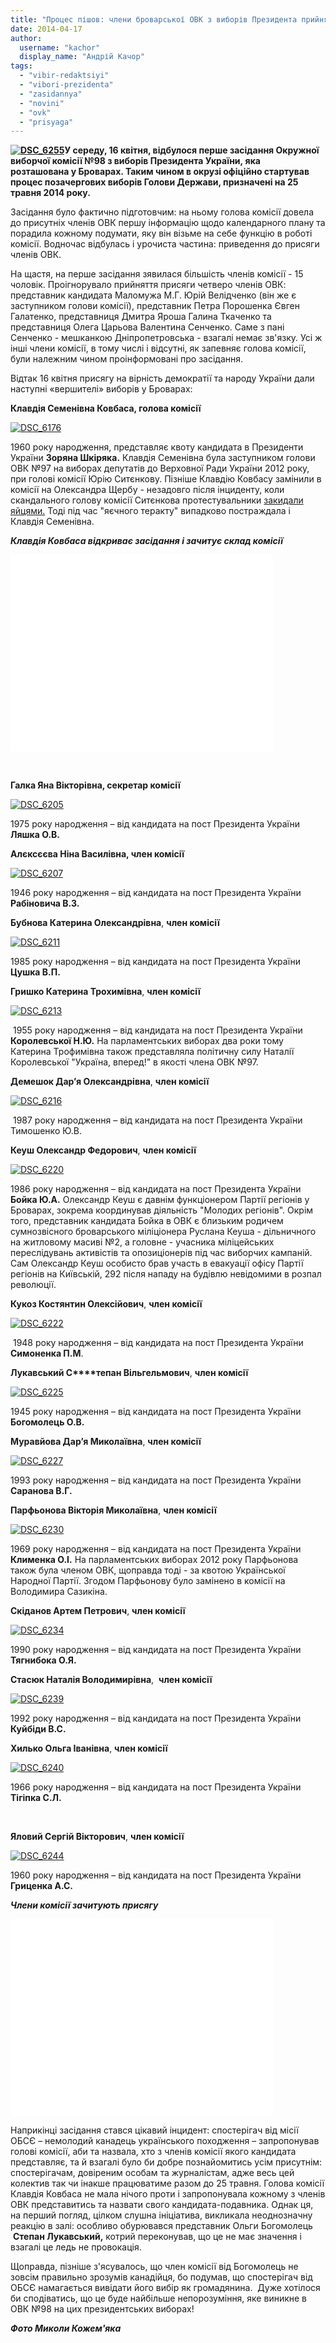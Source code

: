 ```yaml
---
title: "Процес пішов: члени броварської ОВК з виборів Президента прийняли присягу"
date: 2014-04-17
author: 
  username: "kachor"
  display_name: "Андрій Качор"
tags: 
  - "vibir-redaktsiyi"
  - "vibori-prezidenta"
  - "zasidannya"
  - "novini"
  - "ovk"
  - "prisyaga"
---
```


**[![DSC_6255](https://mpz.brovary.org/wp-content/uploads/2014/04/DSC_6255.jpg)](https://mpz.brovary.org/wp-content/uploads/2014/04/DSC_6255.jpg)У середу, 16 квітня, відбулося перше засідання Окружної виборчої комісії №98 з виборів Президента України, яка розташована у Броварах. Таким чином в окрузі офіційно стартував процес позачергових виборів Голови Держави, призначені на 25 травня 2014 року.**

Засідання було фактично підготовчим: на ньому голова комісії довела до присутніх членів ОВК першу інформацію щодо календарного плану та порадила кожному подумати, яку він візьме на себе функцію в роботі комісії. Водночас відбулась і урочиста частина: приведення до присяги членів ОВК.

На щастя, на перше засідання зявилася більшість членів комісії - 15 чоловік. Проігнорувало прийняття присяги четверо членів ОВК: представник кандидата Маломужа М.Г. Юрій Велідченко (він же є заступником голови комісії), представник Петра Порошенка Євген Галатенко, представниця Дмитра Яроша Галина Ткаченко та представниця Олега Царьова Валентина Сенченко. Саме з пані Сенченко - мешканкою Дніпропетровська - взагалі немає зв'язку. Усі ж інші члени комісії, в тому числі і відсутні, як запевняє голова комісії, були належним чином проінформовані про засідання.

Відтак 16 квітня присягу на вірність демократії та народу України дали наступні «вершителі» виборів у Броварах:

**Клавдія Семенівна Ковбаса, голова комісії**

[![DSC_6176](https://mpz.brovary.org/wp-content/uploads/2014/04/DSC_6176.jpg)](https://mpz.brovary.org/wp-content/uploads/2014/04/DSC_6176.jpg)

1960 року народження, представляє квоту кандидата в Президенти України **Зоряна Шкіряка.** Клавдія Семенівна була заступником голови ОВК №97 на виборах депутатів до Верховної Ради України 2012 року, при голові комісії Юрію Ситєнкову. Пізніше Клавдію Ковбасу замінили в комісії на Олександра Щербу - незадовго після інциденту, коли скандального голову комісії Ситєнкова протестувальники [закидали яйцями.](https://www.youtube.com/watch?v=b1QEO2Gd1t8) Тоді під час "яєчного теракту" випадково постраждала і Клавдія Семенівна.

_**Клавдія Ковбаса відкриває засідання і зачитує склад комісії**_

<iframe src="//www.youtube.com/embed/zR_iywkjDHs" height="315" width="420" allowfullscreen frameborder="0"></iframe>

 

**Галка Яна Вікторівна, секретар комісії**

[![DSC_6205](https://mpz.brovary.org/wp-content/uploads/2014/04/DSC_6205.jpg)](https://mpz.brovary.org/wp-content/uploads/2014/04/DSC_6205.jpg)

1975 року народження – від кандидата на пост Президента України **Ляшка О.В.**  

**Алєксєєва Ніна Василівна, член комісії**

[![DSC_6207](https://mpz.brovary.org/wp-content/uploads/2014/04/DSC_6207.jpg)](https://mpz.brovary.org/wp-content/uploads/2014/04/DSC_6207.jpg)

1946 року народження – від кандидата на пост Президента України **Рабіновича В.З.**  

**Бубнова Катерина Олександрівна**, **член комісії**

[![DSC_6211](https://mpz.brovary.org/wp-content/uploads/2014/04/DSC_6211.jpg)](https://mpz.brovary.org/wp-content/uploads/2014/04/DSC_6211.jpg)

1985 року народження – від кандидата на пост Президента України **Цушка В.П.**  

**Гришко Катерина Трохимівна**, **член комісії**

[![DSC_6213](https://mpz.brovary.org/wp-content/uploads/2014/04/DSC_6213.jpg)](https://mpz.brovary.org/wp-content/uploads/2014/04/DSC_6213.jpg)

 1955 року народження – від кандидата на пост Президента України **Королевської Н.Ю.** На парламентських виборах два роки тому Катерина Трофимівна також представляла політичну силу Наталії Королевської "Україна, вперед!" в якості члена ОВК №97.  

**Демешок Дар’я Олександрівна**, **член комісії**

[![DSC_6216](https://mpz.brovary.org/wp-content/uploads/2014/04/DSC_6216.jpg)](https://mpz.brovary.org/wp-content/uploads/2014/04/DSC_6216.jpg)

 1987 року народження – від кандидата на пост Президента України Тимошенко Ю.В.  

**Кеуш Олександр Федорович**, **член комісії**

[![DSC_6220](https://mpz.brovary.org/wp-content/uploads/2014/04/DSC_6220.jpg)](https://mpz.brovary.org/wp-content/uploads/2014/04/DSC_6220.jpg)

1986 року народження – від кандидата на пост Президента України **Бойка Ю.А.** Олександр Кеуш є давнім функціонером Партії регіонів у Броварах, зокрема координував діяльність "Молодих регіонів". Окрім того, представник кандидата Бойка в ОВК є близьким родичем сумнозвісного броварського міліціонера Руслана Кеуша - дільничного на житловому масиві №2, а головне - учасника міліцейських переслідувань активістів та опозиціонерів під час виборчих кампаній. Сам Олександр Кеуш особисто брав участь в евакуації офісу Партії регіонів на Київській, 292 після нападу на будівлю невідомими в розпал революції.  

**Кукоз Костянтин Олексійович**, **член комісії**

[![DSC_6222](https://mpz.brovary.org/wp-content/uploads/2014/04/DSC_6222.jpg)](https://mpz.brovary.org/wp-content/uploads/2014/04/DSC_6222.jpg)

 1948 року народження – від кандидата на пост Президента України **Симоненка П.М**.  

**Лукавський С****тепан Вільгельмович**, **член комісії**

[![DSC_6225](https://mpz.brovary.org/wp-content/uploads/2014/04/DSC_6225.jpg)](https://mpz.brovary.org/wp-content/uploads/2014/04/DSC_6225.jpg)

1945 року народження – від кандидата на пост Президента України **Богомолець О.В.**  

**Муравйова Дар’я Миколаївна**, **член комісії**

[![DSC_6227](https://mpz.brovary.org/wp-content/uploads/2014/04/DSC_6227.jpg)](https://mpz.brovary.org/wp-content/uploads/2014/04/DSC_6227.jpg)

1993 року народження – від кандидата на пост Президента України **Саранова В.Г.**  

**Парфьонова Вікторія Миколаївна**, **член комісії**

[![DSC_6230](https://mpz.brovary.org/wp-content/uploads/2014/04/DSC_6230.jpg)](https://mpz.brovary.org/wp-content/uploads/2014/04/DSC_6230.jpg)

1969 року народження – від кандидата на пост Президента України **Клименка О.І.** На парламентських виборах 2012 року Парфьонова також була членом ОВК, щоправда тоді - за квотою Української Народної Партії. Згодом Парфьонову було замінено в комісії на Володимира Сазикіна.  

**Скіданов Артем Петрович**, **член комісії**

[![DSC_6234](https://mpz.brovary.org/wp-content/uploads/2014/04/DSC_6234.jpg)](https://mpz.brovary.org/wp-content/uploads/2014/04/DSC_6234.jpg)

1990 року народження – від кандидата на пост Президента України **Тягнибока О.Я.**  

**Стасюк Наталія Володимирівна**,  **член комісії**

[![DSC_6239](https://mpz.brovary.org/wp-content/uploads/2014/04/DSC_6239.jpg)](https://mpz.brovary.org/wp-content/uploads/2014/04/DSC_6239.jpg)

1992 року народження – від кандидата на пост Президента України **Куйбіди В.С.**  

**Хилько Ольга Іванівна**, **член комісії**

[![DSC_6240](https://mpz.brovary.org/wp-content/uploads/2014/04/DSC_6240.jpg)](https://mpz.brovary.org/wp-content/uploads/2014/04/DSC_6240.jpg)

1966 року народження – від кандидата на пост Президента України **Тігіпка С.Л.**

 

**Яловий Сергій Вікторович**, **член комісії**

[![DSC_6244](https://mpz.brovary.org/wp-content/uploads/2014/04/DSC_6244.jpg)](https://mpz.brovary.org/wp-content/uploads/2014/04/DSC_6244.jpg)

1960 року народження – від кандидата на пост Президента України **Гриценка А.С.**  

_**Члени комісії зачитують присягу**_

<iframe src="//www.youtube.com/embed/9UP3m2kvAdw" height="315" width="420" allowfullscreen frameborder="0"></iframe>

Наприкінці засідання стався цікавий інцидент: спостерігач від місії ОБСЄ – немолодий канадець українського походження – запропонував голові комісії, аби та назвала, хто з членів комісії якого кандидата представляє, та й взагалі було би добре познайомитись усім присутнім: спостерігачам, довіреним особам та журналістам, адже весь цей колектив так чи інакше працюватиме разом до 25 травня. Голова комісії Клавдія Ковбаса не мала нічого проти і запропонувала кожному з членів ОВК представитись та назвати свого кандидата-подавника. Однак ця, на перший погляд, цілком слушна ініціатива, викликала неоднозначну реакцію в залі: особливо обурювався представник Ольги Богомолець  **Степан Лукавський,** котрий переконував, що це не має значення і взагалі це ледь не провокація.

Щоправда, пізніше з'ясувалось, що член комісії від Богомолець не зовсім правильно зрозумів канадійця, бо подумав, що спостерігач від ОБСЄ намагається вивідати його вибір як громадянина.  Дуже хотілося би сподіватись, що це буде найбільше непорозуміння, яке виникне в ОВК №98 на цих президентських виборах!

**_Фото Миколи Кожем'яка_**
